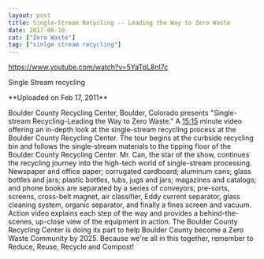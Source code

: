 ```yaml
---
layout: post
title: Single-Stream Recycling -- Leading the Way to Zero Waste
date: 2017-06-10
cat: ["Zero Waste"]
tag: ["sinlge stream recycling"]
---
```


https://www.youtube.com/watch?v=5YaTpL8nl7c

Single Stream recycling
<div id="watch-uploader-info">**Uploaded on Feb 17, 2011**</div>
<div id="watch-description-text" class="">

Boulder County Recycling Center, Boulder, Colorado presents "Single-stream Recycling-Leading the Way to Zero Waste." A [15:15](https://www.youtube.com/watch?v=5YaTpL8nl7c#) minute video offering an in-depth look at the single-stream recycling process at the Boulder County Recycling Center. The tour begins at the curbside recycling bin and follows the single-stream materials to the tipping floor of the Boulder County Recycling Center. Mr. Can, the star of the show, continues the recycling journey into the high-tech world of single-stream processing. Newspaper and office paper; corrugated cardboard; aluminum cans; glass bottles and jars; plastic bottles, tubs, jugs and jars; magazines and catalogs; and phone books are separated by a series of conveyors, pre-sorts, screens, cross-belt magnet, air classifier, Eddy current separator, glass cleaning system, organic separator, and finally a fines screen and vacuum. Action video explains each step of the way and provides a behind-the-scenes, up-close view of the equipment in action. The Boulder County Recycling Center is doing its part to help Boulder County become a Zero Waste Community by 2025. Because we're all in this together, remember to Reduce, Reuse, Recycle and Compost!

</div>
&nbsp;